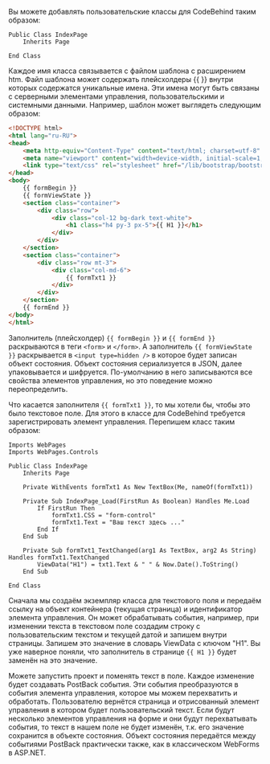 
Вы можете добавлять пользовательские классы для CodeBehind таким образом:

```vbnet
Public Class IndexPage
    Inherits Page

End Class
```

Каждое имя класса связывается с файлом шаблона с расширением htm. Файл шаблона может содержать плейсхолдеры {{ }} внутри которых содержатся уникальные имена. Эти имена могут быть связаны с серверными элементами управления, пользовательскими и системными данными.
Например, шаблон может выглядеть следующим образом:

```html
<!DOCTYPE html>
<html lang="ru-RU">
<head>
    <meta http-equiv="Content-Type" content="text/html; charset=utf-8" />
    <meta name="viewport" content="width=device-width, initial-scale=1, shrink-to-fit=no" />
    <link type="text/css" rel="stylesheet" href="/lib/bootstrap/bootstrap.css" />
</head>
<body>
    {{ formBegin }}
    {{ formViewState }}
    <section class="container">
        <div class="row">
            <div class="col-12 bg-dark text-white">
                <h1 class="h4 py-3 px-5">{{ H1 }}</h1>
            </div>
        </div>
    </section>
    <section class="container">
        <div class="row mt-3">
            <div class="col-md-6">
                {{ formTxt1 }}
            </div>
        </div>
    </section>
    {{ formEnd }}
</body>
</html>
```

Заполнитель (плейсхолдер) ```{{ formBegin }}``` и ```{{ formEnd }}``` раскрываются в теги ```<form>``` и ```</form>```. А заполнитель ```{{ formViewState }}``` раскрывается в ```<input type=hidden />``` в которое будет записан объект состояния. Объект состояния сериализуется в JSON, далее упаковывается и шифруется.
По-умолчанию в него записываются все свойства элементов управления, но это поведение можно переопределить.

Что касается заполнителя ```{{ formTxt1 }}```, то мы хотели бы, чтобы это было текстовое поле. Для этого в классе для CodeBehind требуется зарегистрировать элемент управления. Перепишем класс таким образом:

```vbnet
Imports WebPages
Imports WebPages.Controls

Public Class IndexPage
    Inherits Page

    Private WithEvents formTxt1 As New TextBox(Me, nameOf(formTxt1))

    Private Sub IndexPage_Load(FirstRun As Boolean) Handles Me.Load
        If FirstRun Then
            formTxt1.CSS = "form-control"
            formTxt1.Text = "Ваш текст здесь ..."
        End If
    End Sub

    Private Sub formTxt1_TextChanged(arg1 As TextBox, arg2 As String) Handles formTxt1.TextChanged
        ViewData("H1") = txt1.Text & " " & Now.Date().ToString()
    End Sub

End Class
```

Сначала мы создаём экземпляр класса для текстового поля и передаём ссылку на объект контейнера (текущая страница) и идентификатор элемента управления. Он может обрабатывать события, например, при изменении текста в текстовом поле создадим строку с пользовательским текстом и текущей датой и запишем внутри страницы. Запишем это значение в словарь ViewData с ключом "H1". Вы уже наверное поняли, что заполнитель в странице ```{{ H1 }}``` будет заменён на это значение.

Можете запустить проект и поменять текст в поле. Каждое изменение будет создавать PostBack события. Эти события преобразуются в события элемента управления, которое мы можем перехватить и обработать.
Пользователю вернётся страница и отрисованный элемент управления в котором будет пользовательский текст. Если будут несколько элементов управления на форме и они будут перехватывать события, то текст в нашем поле не будет изменён, т.к. его значение сохранится в объекте состояния. Объект состояния передаётся между событиями PostBack практически также, как в классическом WebForms в ASP.NET.

